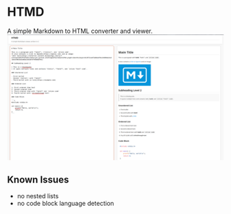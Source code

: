 # HTMD

A simple Markdown to HTML converter and viewer.
![Failed to load picture](image.png)

## Known Issues
- no nested lists
- no code block language detection
